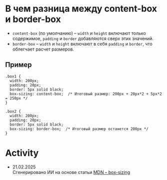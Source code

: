 # В чем разница между content-box и border-box

- `content-box` (по умолчанию) – `width` и `height` включают только содержимое, `padding` и `border` добавляются сверх этих значений.
- `border-box` – `width` и `height` включают в себя `padding` и `border`, что облегчает расчет размеров.

## Пример

```
.box1 {
  width: 200px;
  padding: 20px;
  border: 5px solid black;
  box-sizing: content-box;  /* Итоговый размер: 200px + 20px*2 + 5px*2 = 250px */
}

.box2 {
  width: 200px;
  padding: 20px;
  border: 5px solid black;
  box-sizing: border-box;  /* Итоговый размер останется 200px */
}
```

# Activity

- 21.02.2025  
  Сгенерировано ИИ на основе статьи [MDN – box-sizing](https://developer.mozilla.org/en-US/docs/Web/CSS/box-sizing)
